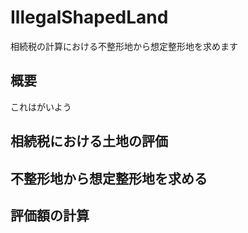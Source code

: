 # IllegalShapedLand
相続税の計算における不整形地から想定整形地を求めます
## 概要

これはがいよう

## 相続税における土地の評価

## 不整形地から想定整形地を求める

## 評価額の計算


